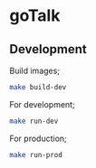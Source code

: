 # goTalk

## Development

Build images;

```sh
make build-dev
```

For development;

```sh
make run-dev
```

For production;

```sh
make run-prod
```
